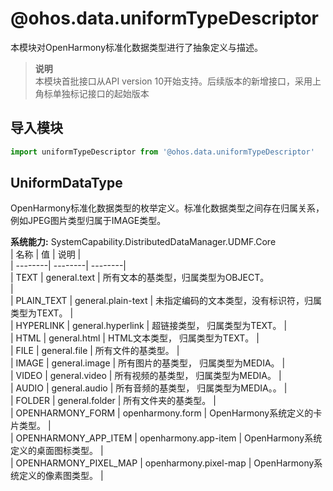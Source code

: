 # @ohos.data.uniformTypeDescriptor    
本模块对OpenHarmony标准化数据类型进行了抽象定义与描述。  
> **说明**   
>本模块首批接口从API version 10开始支持。后续版本的新增接口，采用上角标单独标记接口的起始版本  
  
## 导入模块  
  
```js    
import uniformTypeDescriptor from '@ohos.data.uniformTypeDescriptor'    
```  
    
## UniformDataType    
OpenHarmony标准化数据类型的枚举定义。标准化数据类型之间存在归属关系，例如JPEG图片类型归属于IMAGE类型。    
    
 **系统能力:**  SystemCapability.DistributedDataManager.UDMF.Core    
| 名称 | 值 | 说明 |  
| --------| --------| --------|  
| TEXT | general.text | 所有文本的基类型，归属类型为OBJECT。<br/> |  
| PLAIN_TEXT | general.plain-text | 未指定编码的文本类型，没有标识符，归属类型为TEXT。 |  
| HYPERLINK | general.hyperlink | 超链接类型， 归属类型为TEXT。 |  
| HTML | general.html | HTML文本类型， 归属类型为TEXT。   |  
| FILE | general.file | 所有文件的基类型。 |  
| IMAGE | general.image | 所有图片的基类型， 归属类型为MEDIA。   |  
| VIDEO | general.video | 所有视频的基类型， 归属类型为MEDIA。  |  
| AUDIO | general.audio | 所有音频的基类型， 归属类型为MEDIA。。 |  
| FOLDER | general.folder | 所有文件夹的基类型。 |  
| OPENHARMONY_FORM | openharmony.form | OpenHarmony系统定义的卡片类型。 |  
| OPENHARMONY_APP_ITEM | openharmony.app-item | OpenHarmony系统定义的桌面图标类型。 |  
| OPENHARMONY_PIXEL_MAP | openharmony.pixel-map | OpenHarmony系统定义的像素图类型。 |  
